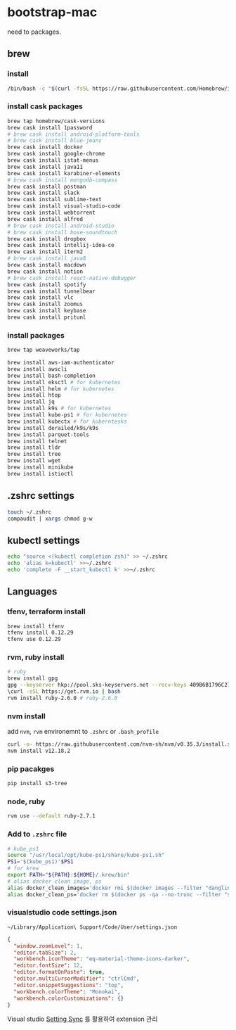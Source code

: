 # bootstrap-mac
need to packages.

## brew

### install

```zsh
/bin/bash -c "$(curl -fsSL https://raw.githubusercontent.com/Homebrew/install/master/install.sh)"
```

### install cask packages

```zsh
brew tap homebrew/cask-versions
brew cask install 1password
# brew cask install android-platform-tools
# brew cask install blue-jeans
brew cask install docker
brew cask install google-chrome
brew cask install istat-menus
brew cask install java11
brew cask install karabiner-elements
# brew cask install mongodb-compass
brew cask install postman
brew cask install slack
brew cask install sublime-text
brew cask install visual-studio-code
brew cask install webtorrent
brew cask install alfred
# brew cask install android-studio
# brew cask install bose-soundtouch
brew cask install dropbox
brew cask install intellij-idea-ce
brew cask install iterm2
# brew cask install java8
brew cask install macdown
brew cask install notion
# brew cask install react-native-debugger
brew cask install spotify
brew cask install tunnelbear
brew cask install vlc
brew cask install zoomus
brew cask install keybase
brew cask install pritunl
```

### install packages
```zsh
brew tap weaveworks/tap

brew install aws-iam-authenticator
brew install awscli
brew install bash-completion
brew install eksctl # for kubernetes
brew install helm # for kubernetes
brew install htop
brew install jq
brew install k9s # for kubernetes
brew install kube-ps1 # for kubernetes
brew install kubectx # for kuberntesks
brew install derailed/k9s/k9s
brew install parquet-tools
brew install telnet
brew install tldr
brew install tree
brew install wget
brew install minikube
brew install istioctl
```


## .zshrc settings

```zsh
touch ~/.zshrc
compaudit | xargs chmod g-w
```

## kubectl settings

```zsh
echo "source <(kubectl completion zsh)" >> ~/.zshrc
echo 'alias k=kubectl' >>~/.zshrc
echo 'complete -F __start_kubectl k' >>~/.zshrc
```

## Languages

### tfenv, terraform install

```zsh
brew install tfenv
tfenv install 0.12.29
tfenv use 0.12.29
```

### rvm, ruby install
```zsh
# ruby
brew install gpg
gpg --keyserver hkp://pool.sks-keyservers.net --recv-keys 409B6B1796C275462A1703113804BB82D39DC0E3 7D2BAF1CF37B13E2069D6956105BD0E739499BDB
\curl -sSL https://get.rvm.io | bash
rvm install ruby-2.6.0 # ruby-2.6.0
```

### nvm install

add `nvm`, `rvm` environemnt to `.zshrc` or `.bash_profile`

```zsh
curl -o- https://raw.githubusercontent.com/nvm-sh/nvm/v0.35.3/install.sh | bash
nvm install v12.18.2
```

### pip pacakges

```zsh
pip install s3-tree
```

### node, ruby
```zsh
rvm use --default ruby-2.7.1
```

### Add to `.zshrc` file

```zsh
# kube_ps1
source "/usr/local/opt/kube-ps1/share/kube-ps1.sh"
PS1='$(kube_ps1)'$PS1
# for krew
export PATH="${PATH}:${HOME}/.krew/bin"
# alias docker clean image, ps
alias docker_clean_images='docker rmi $(docker images --filter "dangling=true" -q --no-trunc) && docker rmi $(docker images | grep "none" | awk "/ / { print $3 }")'
alias docker_clean_ps='docker rm $(docker ps -qa --no-trunc --filter "status=exited")'
```


### visualstudio code settings.json

`~/Library/Application\ Support/Code/User/settings.json`

```json
{
  "window.zoomLevel": 1,
  "editor.tabSize": 2,
  "workbench.iconTheme": "eq-material-theme-icons-darker",
  "editor.fontSize": 12,
  "editor.formatOnPaste": true,
  "editor.multiCursorModifier": "ctrlCmd",
  "editor.snippetSuggestions": "top",
  "workbench.colorTheme": "Monokai",
  "workbench.colorCustomizations": {}
}

```

Visual studio [Setting Sync](https://marketplace.visualstudio.com/items?itemName=Shan.code-settings-sync) 를 활용하여 extension 관리